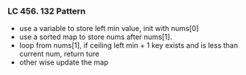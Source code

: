 ### LC 456. 132 Pattern
* use a variable to store left min value, init with nums[0]
* use a sorted map to store nums after nums[1].
* loop from nums[1], if ceiling left min + 1 key exists and is less than current num, return ture
* other wise update the map